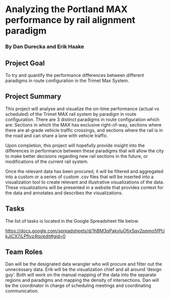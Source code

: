 # Analyzing the Portland MAX performance by rail alignment paradigm
### By Dan Durecka and Erik Haake

## Project Goal

To try and quantify the performance differences between different paradigms in route configuration in the Trimet Max System.

## Project Summary

This project will analyse and visualize the on-time performance (actual vs scheduled) of the Trimet MAX rail system by paradigm in route configuration. There are 3 distinct paradigms in route configuration which are: Sections in which the MAX has exclusive right-of-way, sections where there are at-grade vehicle traffic crossings, and sections where the rail is in the road and can share a lane with vehicle traffic. 

Upon completion, this project will hopefully provide insight into the differences in performance between these paradigms that will allow the city to make better decisions regarding new rail sections in the future, or modifications of the current rail system.

Once the relevant data has been procured, it will be filtered and aggregated into a custom or a series of custom .csv files that will be inserted into a visualization tool to create relevant and illustrative visualizations of the data. These visualizations will be presented in a website that provides context for the data and annotates and describes the visualizations.

## Tasks

The list of tasks is located in the Google Spreadsheet file below.

https://docs.google.com/spreadsheets/d/1hBM3qPakyluOfjxSqv2ppmo5fPUkJjCX7iLPflvz4to/edit#gid=0

## Team Roles

Dan will be the designated data wrangler who will procure and filter out the unnecessary data.
Erik will be the visualization chief and all around ‘design guy’. Both will work on the manual mapping of the data into the separate regions and paradigms and mapping the density of intersections. Dan will be the coordinator in charge of scheduling meetings and coordinating communication.
